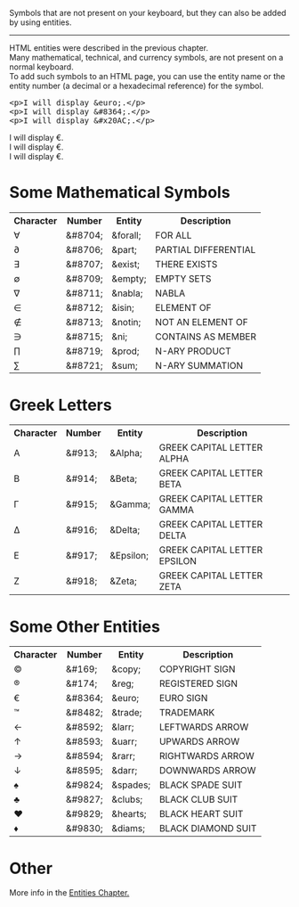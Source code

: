 Symbols that are not present on your keyboard, but they can also be added by using entities.
<hr>
HTML entities were described in the previous chapter.
<br>
Many mathematical, technical, and currency symbols, are not present on a normal keyboard.
<br>
To add such symbols to an HTML page, you can use the entity name or the entity number (a decimal or a hexadecimal reference) for the symbol.
<pre>
&lt;p&gt;I will display &amp;euro;.&lt;/p&gt;
&lt;p&gt;I will display &amp;#8364;.&lt;/p&gt;
&lt;p&gt;I will display &amp;#x20AC;.&lt;/p&gt;
</pre>
I will display &euro;.
<br>
I will display &#8364;.
<br>
I will display &#x20AC;.
<h1>Some Mathematical Symbols</h1>
<table class="ws-table-all notranslate">
  <tr>
    <th>Character</th>
    <th>Number</th>
    <th>Entity</th>
    <th>Description</th>
  <tr>
  <tr>
    <td>&forall;</td>
    <td>&amp;#8704;</td>
    <td>&amp;forall;</td>
    <td>FOR ALL</td>
  <tr>
  <tr>
    <td>&part;</td>
    <td>&amp;#8706;</td>
    <td>&amp;part;</td>
    <td>PARTIAL DIFFERENTIAL</td>
  <tr>
  <tr>
    <td>&exist;</td>
    <td>&amp;#8707;</td>
    <td>&amp;exist;</td>
    <td>THERE EXISTS</td>
  <tr>
  <tr>
    <td>&empty;</td>
    <td>&amp;#8709;</td>
    <td>&amp;empty;</td>
    <td>EMPTY SETS</td>
  <tr>
  <tr>
    <td>&nabla;</td>
    <td>&amp;#8711;</td>
    <td>&amp;nabla;</td>
    <td>NABLA</td>
  <tr>
  <tr>
    <td>&isin;</td>
    <td>&amp;#8712;</td>
    <td>&amp;isin;</td>
    <td>ELEMENT OF</td>
  <tr>
  <tr>
    <td>&notin;</td>
    <td>&amp;#8713;</td>
    <td>&amp;notin;</td>
    <td>NOT AN ELEMENT OF</td>
  <tr>
  <tr>
    <td>&ni;</td>
    <td>&amp;#8715;</td>
    <td>&amp;ni;</td>
    <td>CONTAINS AS MEMBER</td>
  <tr>
  <tr>
    <td>&prod;</td>
    <td>&amp;#8719;</td>
    <td>&amp;prod;</td>
    <td>N-ARY PRODUCT</td>
  <tr>
  <tr>
    <td>&sum;</td>
    <td>&amp;#8721;</td>
    <td>&amp;sum;</td>
    <td>N-ARY SUMMATION</td>
  <tr>
</table>
<h1>Greek Letters</h1>
<table class="ws-table-all notranslate">
  <tr>
    <th>Character</th>
    <th>Number</th>
    <th>Entity</th>
    <th>Description</th>
  </tr>
  <tr>
    <td>&#913;</td>
    <td>&amp;#913;</td>
    <td>&amp;Alpha;</td>
    <td>GREEK CAPITAL LETTER ALPHA</td>
  </tr>
  <tr>
    <td>&#914;</td>
    <td>&amp;#914;</td>
    <td>&amp;Beta;</td>
    <td>GREEK CAPITAL LETTER BETA</td>
  </tr>
  <tr>
    <td>&#915;</td>
    <td>&amp;#915;</td>
    <td>&amp;Gamma;</td>
    <td>GREEK CAPITAL LETTER GAMMA</td>
  </tr>
  <tr>
    <td>&#916;</td>
    <td>&amp;#916;</td>
    <td>&amp;Delta;</td>
    <td>GREEK CAPITAL LETTER DELTA</td>
  </tr>
  <tr>
    <td>&#917;</td>
    <td>&amp;#917;</td>
    <td>&amp;Epsilon;</td>
    <td>GREEK CAPITAL LETTER EPSILON</td>
  </tr>
  <tr>
    <td>&#918;</td>
    <td>&amp;#918;</td>
    <td>&amp;Zeta;</td>
    <td>GREEK CAPITAL LETTER ZETA</td>
  </tr>
</table>
<h1>Some Other Entities</h1>
<table class="ws-table-all notranslate">
  <tr>
    <th>Character</th>
    <th>Number</th>
    <th>Entity</th>
    <th>Description</th>
  </tr>
  <tr>
    <td>&#169;</td>
    <td>&amp;#169;</td>
    <td>&amp;copy;</td>
    <td>COPYRIGHT SIGN</td>
  </tr>
  <tr>
    <td>&#174;</td>
    <td>&amp;#174;</td>
    <td>&amp;reg;</td>
    <td>REGISTERED SIGN</td>
  </tr>
  <tr>
    <td>&#8364;</td>
    <td>&amp;#8364;</td>
    <td>&amp;euro;</td>
    <td>EURO SIGN</td>
  </tr>
  <tr>
    <td>&#8482;</td>
    <td>&amp;#8482;</td>
    <td>&amp;trade;</td>
    <td>TRADEMARK</td>
  </tr>
  <tr>
    <td>&#8592;</td>
    <td>&amp;#8592;</td>
    <td>&amp;larr;</td>
    <td>LEFTWARDS ARROW</td>
  </tr>
  <tr>
    <td>&#8593;</td>
    <td>&amp;#8593;</td>
    <td>&amp;uarr;</td>
    <td>UPWARDS ARROW</td>
  </tr>
  <tr>
    <td>&#8594;</td>
    <td>&amp;#8594;</td>
    <td>&amp;rarr;</td>
    <td>RIGHTWARDS ARROW</td>
  </tr>
  <tr>
    <td>&#8595;</td>
    <td>&amp;#8595;</td>
    <td>&amp;darr;</td>
    <td>DOWNWARDS ARROW</td>
  </tr>
  <tr>
    <td>&#9824;</td>
    <td>&amp;#9824;</td>
    <td>&amp;spades;</td>
    <td>BLACK SPADE SUIT</td>
  </tr>
  <tr>
    <td>&#9827;</td>
    <td>&amp;#9827;</td>
    <td>&amp;clubs;</td>
    <td>BLACK CLUB SUIT</td>
  </tr>
  <tr>
    <td>&#9829;</td>
    <td>&amp;#9829;</td>
    <td>&amp;hearts;</td>
    <td>BLACK HEART SUIT</td>
  </tr>
  <tr>
    <td>&#9830;</td>
    <td>&amp;#9830;</td>
    <td>&amp;diams;</td>
    <td>BLACK DIAMOND SUIT</td>
  </tr>     
</table>
<h1>Other</h1>
More info in the <a href="Entities.md">Entities Chapter.</a>
